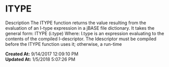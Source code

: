 # ITYPE

Description The ITYPE function returns the value resulting from the evaluation of an I-type expression in a jBASE file dictionary. It takes the general form: ITYPE (i.type) Where: I.type is an expression evaluating to the contents of the compiled I-descriptor. The Idescriptor must be compiled before the ITYPE function uses it; otherwise, a run-time   

**Created At:** 9/14/2017 12:09:10 PM  
**Updated At:** 1/5/2018 5:07:26 PM  

